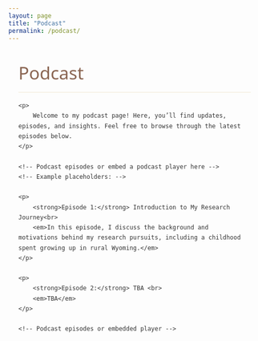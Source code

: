 ```yaml
---
layout: page
title: "Podcast"
permalink: /podcast/
---
```


<style>
    /* Hide the auto-generated page heading (like "Podcast") */
    h1.post-title, h1.page-title, header.post-header h1 {
        display: none !important;
    }

    /* Color Palette & Typography */
    :root {
        --primary-color: #5b7e5f;
        --secondary-color: #8a6552;
        --accent-color: #d8b976;
        --light-bg: #f8f8f5;
        --dark-text: #333333;
    }
    
    .content-wrapper {
        font-family: 'Segoe UI', Tahoma, Geneva, Verdana, sans-serif;
        line-height: 1.7;
        color: var(--dark-text);
        max-width: 900px;
        margin: 0 auto;
        padding: 0 20px;
    }
    
    .content-wrapper h1 {
        font-size: 2.2rem;
        color: var(--secondary-color);
        margin: 2rem 0 1rem;
        font-weight: 500;
        border-bottom: 1px solid rgba(216,185,118,0.3);
        padding-bottom: 0.5rem;
    }
    
    .content-wrapper p {
        font-size: 1.1rem;
        margin-bottom: 1.5rem;
        text-align: justify;
    }
    
    .content-wrapper a {
        color: var(--primary-color);
        text-decoration: none;
        border-bottom: 1px solid var(--accent-color);
        transition: color 0.2s, border-color 0.2s;
        font-weight: 500;
    }
    
    .content-wrapper a:hover {
        color: var(--secondary-color);
        border-color: var(--secondary-color);
    }
</style>

<div class="content-wrapper">
    <!-- You can change or remove this <h1> if you prefer a different heading -->
    <h1>Podcast</h1>
    
    <p>
        Welcome to my podcast page! Here, you’ll find updates, episodes, and insights. Feel free to browse through the latest episodes below.
    </p>
    
    <!-- Podcast episodes or embed a podcast player here -->
    <!-- Example placeholders: -->
    
    <p>
        <strong>Episode 1:</strong> Introduction to My Research Journey<br>
        <em>In this episode, I discuss the background and motivations behind my research pursuits, including a childhood spent growing up in rural Wyoming.</em>
    </p>
    
    <p>
        <strong>Episode 2:</strong> TBA <br>
        <em>TBA</em>
    </p>
    
    <!-- Podcast episodes or embedded player -->
</div>
